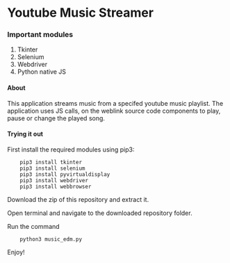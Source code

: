 # Youtube Music Streamer

### Important modules
1. Tkinter
2. Selenium
3. Webdriver
4. Python native JS

#### About 
This application streams music from a specifed youtube music playlist. The application uses JS calls, on the weblink source code components to play, pause or change the played song.

#### Trying it out
First install the required modules using pip3:

        
        pip3 install tkinter
        pip3 install selenium
        pip3 install pyvirtualdisplay
        pip3 install webdriver
        pip3 install webbrowser
        
        
Download the zip of this repository and extract it.

Open terminal and navigate to the downloaded repository folder.

Run the command 
```
    python3 music_edm.py
```
    
Enjoy!
